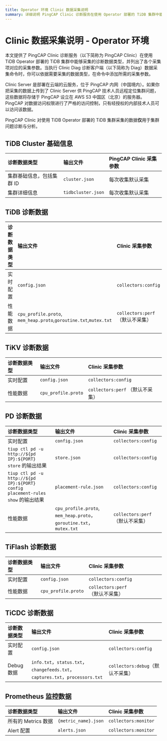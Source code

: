 ```yaml
---
title: Operator 环境 Clinic 数据采集说明
summary: 详细说明 PingCAP Clinic 诊断服务在使用 Operator 部署的 TiDB 集群中能够采集哪些诊断数据。
---
```


# Clinic 数据采集说明 - Operator 环境

本文提供了 PingCAP Clinic 诊断服务（以下简称为 PingCAP Clinic）在使用 TiDB Operator 部署的 TiDB 集群中能够采集的诊断数据类型，并列出了各个采集项对应的采集参数。当执行 Clinic Diag 诊断客户端（以下简称为 Diag）数据采集命令时，你可以依据需要采集的数据类型，在命令中添加所需的采集参数。

Clinic Server 是部署在云端的云服务，位于 PingCAP 内网（中国境内）。如果你把采集的数据上传到了 Clinic Server 供 PingCAP 技术人员远程定位集群问题，这些数据将存储于 PingCAP 设立在 AWS S3 中国区（北京）的服务器。PingCAP 对数据访问权限进行了严格的访问控制，只有经授权的内部技术人员可以访问该数据。

PingCAP Clinic 对使用 TiDB Operator 部署的 TiDB 集群采集的数据**仅**用于集群问题诊断与分析。

## TiDB Cluster 基础信息

|  诊断数据类型 | 输出文件 | PingCAP Clinic 采集参数 |
| :------ | :------ |:-------- |
| 集群基础信息，包括集群 ID | `cluster.json` | 每次收集默认采集 |
| 集群详细信息 | `tidbcluster.json` | 每次收集默认采集 |

## TiDB 诊断数据

|诊断数据类型 | 输出文件 | Clinic 采集参数 |
| :------ | :------ |:-------- |
| 实时配置 | `config.json` | `collectors:config` |
| 性能数据| `cpu_profile.proto`, `mem_heap.proto`,`goroutine.txt`,`mutex.txt` | `collectors:perf`（默认不采集）|

## TiKV 诊断数据

|诊断数据类型 | 输出文件 | Clinic 采集参数 |
| :------ | :------ |:-------- |
| 实时配置 | `config.json` | `collectors:config` |
| 性能数据| `cpu_profile.proto` | `collectors:perf` （默认不采集）|

## PD 诊断数据

|诊断数据类型 | 输出文件 | Clinic 采集参数 |
| :------ | :------ |:-------- |
| 实时配置 | `config.json` |`collectors:config` |
| `tiup ctl pd -u http://${pd IP}:${PORT} store` 的输出结果 | `store.json` | `collectors:config` |
| `tiup ctl pd -u http://${pd IP}:${PORT} config placement-rules show` 的输出结果 | `placement-rule.json` | `collectors:config` |
| 性能数据| `cpu_profile.proto`, `mem_heap.proto`，`goroutine.txt`，`mutex.txt` | `collectors:perf`（默认不采集）|

## TiFlash 诊断数据

|诊断数据类型 | 输出文件 | Clinic 采集参数 |
| :------ | :------ |:-------- |
| 实时配置 | `config.json` |`collectors:config` |
| 性能数据| `cpu_profile.proto` | `collectors:perf`（默认不采集） |

## TiCDC 诊断数据

|诊断数据类型 | 输出文件 | Clinic 采集参数 |
| :------ | :------ |:-------- |
| 实时配置 | `config.json` |`collectors:config` |
| Debug 数据| `info.txt`，`status.txt`，`changefeeds.txt`，`captures.txt`，`processors.txt` | `collectors:debug`（默认不采集） |

## Prometheus 监控数据

|诊断数据类型 | 输出文件 | Clinic 采集参数 |
| :------ | :------ |:-------- |
| 所有的 Metrics 数据 | `{metric_name}.json` | `collectors:monitor` |
| Alert 配置 | `alerts.json` | `collectors:monitor` |
